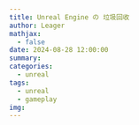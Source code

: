 ```yaml
---
title: Unreal Engine の 垃圾回收
author: Leager
mathjax:
  - false
date: 2024-08-28 12:00:00
summary:
categories:
  - unreal
tags:
  - unreal
  - gameplay
img:
---
```


